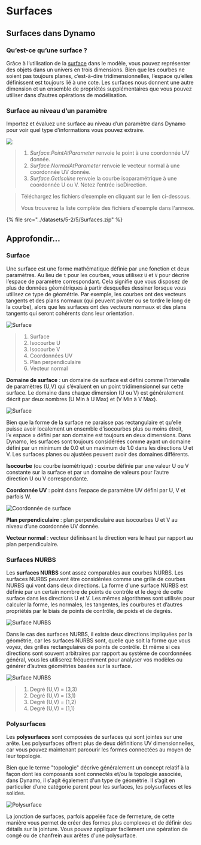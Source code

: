 # Surfaces

## Surfaces dans Dynamo

### Qu’est-ce qu’une surface ?

Grâce à l’utilisation de la [surface](5-surfaces.md#surface) dans le modèle, vous pouvez représenter des objets dans un univers en trois dimensions. Bien que les courbes ne soient pas toujours planes, c’est-à-dire tridimensionnelles, l’espace qu’elles définissent est toujours lié à une cote. Les surfaces nous donnent une autre dimension et un ensemble de propriétés supplémentaires que vous pouvez utiliser dans d’autres opérations de modélisation.

### Surface au niveau d’un paramètre

Importez et évaluez une surface au niveau d’un paramètre dans Dynamo pour voir quel type d’informations vous pouvez extraire.

![](../images/5-2/5/surfaces-surfaceindynamo.jpg)

> 1. _Surface.PointAtParameter_ renvoie le point à une coordonnée UV donnée.
> 2. _Surface.NormalAtParameter_ renvoie le vecteur normal à une coordonnée UV donnée.
> 3. _Surface.GetIsoline_ renvoie la courbe isoparamétrique à une coordonnée U ou V. Notez l’entrée isoDirection.

> Téléchargez les fichiers d’exemple en cliquant sur le lien ci-dessous.
>
> Vous trouverez la liste complète des fichiers d'exemple dans l'annexe.

{% file src="../datasets/5-2/5/Surfaces.zip" %}

## Approfondir...

### Surface

Une surface est une forme mathématique définie par une fonction et deux paramètres. Au lieu de `t` pour les courbes, vous utilisez `U` et `V` pour décrire l’espace de paramètre correspondant. Cela signifie que vous disposez de plus de données géométriques à partir desquelles dessiner lorsque vous utilisez ce type de géométrie. Par exemple, les courbes ont des vecteurs tangents et des plans normaux (qui peuvent pivoter ou se tordre le long de la courbe), alors que les surfaces ont des vecteurs normaux et des plans tangents qui seront cohérents dans leur orientation.

![Surface](../images/5-2/5/Surface.jpg)

> 1. Surface
> 2. Isocourbe U
> 3. Isocourbe V
> 4. Coordonnées UV
> 5. Plan perpendiculaire
> 6. Vecteur normal

**Domaine de surface** : un domaine de surface est défini comme l’intervalle de paramètres (U,V) qui s’évaluent en un point tridimensionnel sur cette surface. Le domaine dans chaque dimension (U ou V) est généralement décrit par deux nombres (U Min à U Max) et (V Min à V Max).

![Surface](../images/5-2/5/SurfaceParameter.jpg)

Bien que la forme de la surface ne paraisse pas rectangulaire et qu’elle puisse avoir localement un ensemble d’isocourbes plus ou moins étroit, l’« espace » défini par son domaine est toujours en deux dimensions. Dans Dynamo, les surfaces sont toujours considérées comme ayant un domaine défini par un minimum de 0.0 et un maximum de 1.0 dans les directions U et V. Les surfaces planes ou ajustées peuvent avoir des domaines différents.

**Isocourbe** (ou courbe isométrique) : courbe définie par une valeur U ou V constante sur la surface et par un domaine de valeurs pour l’autre direction U ou V correspondante.

**Coordonnée UV** : point dans l’espace de paramètre UV défini par U, V et parfois W.

![Coordonnée de surface](../images/5-2/5/SurfaceCoordinate.jpg)

**Plan perpendiculaire** : plan perpendiculaire aux isocourbes U et V au niveau d’une coordonnée UV donnée.

**Vecteur normal** : vecteur définissant la direction vers le haut par rapport au plan perpendiculaire.

### Surfaces NURBS

Les **surfaces NURBS** sont assez comparables aux courbes NURBS. Les surfaces NURBS peuvent être considérées comme une grille de courbes NURBS qui vont dans deux directions. La forme d'une surface NURBS est définie par un certain nombre de points de contrôle et le degré de cette surface dans les directions U et V. Les mêmes algorithmes sont utilisés pour calculer la forme, les normales, les tangentes, les courbures et d’autres propriétés par le biais de points de contrôle, de poids et de degrés.

![Surface NURBS](../images/5-2/5/NURBSsurface.jpg)

Dans le cas des surfaces NURBS, il existe deux directions impliquées par la géométrie, car les surfaces NURBS sont, quelle que soit la forme que vous voyez, des grilles rectangulaires de points de contrôle. Et même si ces directions sont souvent arbitraires par rapport au système de coordonnées général, vous les utiliserez fréquemment pour analyser vos modèles ou générer d’autres géométries basées sur la surface.

![Surface NURBS](../images/5-2/5/NURBSsurface-Degree.jpg)

> 1. Degré (U,V) = (3,3)
> 2. Degré (U,V) = (3,1)
> 3. Degré (U,V) = (1,2)
> 4. Degré (U,V) = (1,1)

### Polysurfaces

Les **polysurfaces** sont composées de surfaces qui sont jointes sur une arête. Les polysurfaces offrent plus de deux définitions UV dimensionnelles, car vous pouvez maintenant parcourir les formes connectées au moyen de leur topologie.

Bien que le terme "topologie" décrive généralement un concept relatif à la façon dont les composants sont connectés et/ou la topologie associée, dans Dynamo, il s'agit également d'un type de géométrie. Il s’agit en particulier d’une catégorie parent pour les surfaces, les polysurfaces et les solides.

![Polysurface](../images/5-2/5/PolySurface.jpg)

La jonction de surfaces, parfois appelée face de fermeture, de cette manière vous permet de créer des formes plus complexes et de définir des détails sur la jointure. Vous pouvez appliquer facilement une opération de congé ou de chanfrein aux arêtes d'une polysurface.
